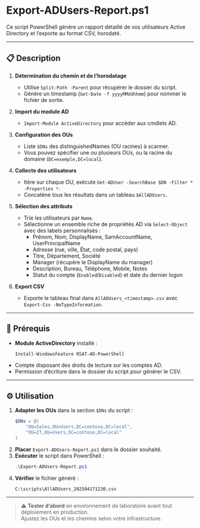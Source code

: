 # Export-ADUsers-Report.ps1

Ce script PowerShell génère un rapport détaillé de vos utilisateurs Active Directory et l’exporte au format CSV, horodaté.

---

## 📋 Description

1. **Détermination du chemin et de l’horodatage**  
   - Utilise `Split-Path -Parent` pour récupérer le dossier du script.  
   - Génère un timestamp (`Get-Date -f yyyyMMddhhmm`) pour nommer le fichier de sortie.

2. **Import du module AD**  
   - `Import-Module ActiveDirectory` pour accéder aux cmdlets AD.

3. **Configuration des OUs**  
   - Liste `$DNs` des distinguishedNames (OU racines) à scanner.  
   - Vous pouvez spécifier une ou plusieurs OUs, ou la racine du domaine (`DC=exemple,DC=local`).

4. **Collecte des utilisateurs**  
   - Itère sur chaque OU, exécute `Get-ADUser -SearchBase $DN -Filter * -Properties *`.  
   - Concatène tous les résultats dans un tableau `$AllADUsers`.

5. **Sélection des attributs**  
   - Trie les utilisateurs par `Name`.  
   - Sélectionne un ensemble riche de propriétés AD via `Select-Object` avec des labels personnalisés :  
     - Prénom, Nom, DisplayName, SamAccountName, UserPrincipalName  
     - Adresse (rue, ville, État, code postal, pays)  
     - Titre, Département, Société  
     - Manager (récupère le DisplayName du manager)  
     - Description, Bureau, Téléphone, Mobile, Notes  
     - Statut du compte (`Enabled`/`Disabled`) et date du dernier logon

6. **Export CSV**  
   - Exporte le tableau final dans `AllADUsers_<timestamp>.csv` avec `Export-Csv -NoTypeInformation`.

---

## 🔧 Prérequis

- **Module ActiveDirectory** installé :  
  ```powershell  
  Install-WindowsFeature RSAT-AD-PowerShell  
  ```
- Compte disposant des droits de lecture sur les comptes AD.
- Permission d’écriture dans le dossier du script pour générer le CSV.

---

## ⚙️ Utilisation

1. **Adapter les OUs** dans la section `$DNs` du script :  
   ```powershell  
   $DNs = @(  
       "OU=Sales,OU=Users,DC=contoso,DC=local",  
       "OU=IT,OU=Users,DC=contoso,DC=local"  
   )  
   ```
2. **Placer** `Export-ADUsers-Report.ps1` dans le dossier souhaité.
3. **Exécuter** le script dans PowerShell :  
   ```powershell  
   .\Export-ADUsers-Report.ps1  
   ```
4. **Vérifier** le fichier généré :  
   ```text  
   C:\scripts\AllADUsers_202504171230.csv  
   ```

---

> ⚠️ **Tester d’abord** en environnement de laboratoire avant tout déploiement en production.  
> Ajustez les OUs et les chemins selon votre infrastructure.

